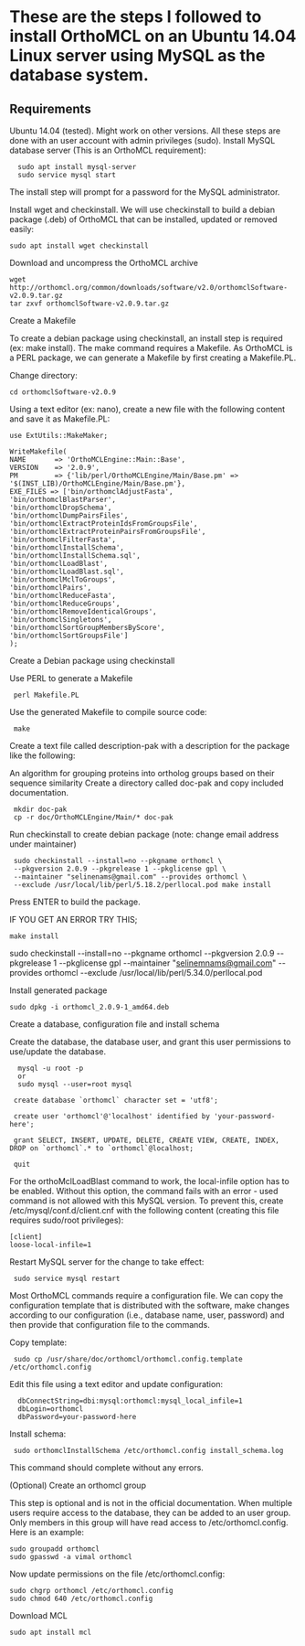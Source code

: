 # These are the steps I followed to install OrthoMCL on an Ubuntu 14.04 Linux server using MySQL as the database system.

## Requirements

Ubuntu 14.04 (tested). Might work on other versions.
All these steps are done with an user account with admin privileges (sudo).
Install MySQL database server (This is an OrthoMCL requirement):
```
  sudo apt install mysql-server
  sudo service mysql start
```
The install step will prompt for a password for the MySQL administrator.

Install wget and checkinstall. We will use checkinstall to build a debian package (.deb) of OrthoMCL that can be installed, updated or removed easily:
```
sudo apt install wget checkinstall

```
Download and uncompress the OrthoMCL archive
```
wget http://orthomcl.org/common/downloads/software/v2.0/orthomclSoftware-v2.0.9.tar.gz
tar zxvf orthomclSoftware-v2.0.9.tar.gz
```
Create a Makefile

To create a debian package using checkinstall, an install step is required (ex: make install). The make command requires a Makefile. As OrthoMCL is a PERL package, we can generate a Makefile by first creating a Makefile.PL.

Change directory:
```
cd orthomclSoftware-v2.0.9
```
Using a text editor (ex: nano), create a new file with the following content and save it as Makefile.PL:
```
use ExtUtils::MakeMaker;

WriteMakefile(
NAME       => 'OrthoMCLEngine::Main::Base',
VERSION    => '2.0.9',
PM         => {'lib/perl/OrthoMCLEngine/Main/Base.pm' => '$(INST_LIB)/OrthoMCLEngine/Main/Base.pm'},
EXE_FILES => ['bin/orthomclAdjustFasta',
'bin/orthomclBlastParser',
'bin/orthomclDropSchema',
'bin/orthomclDumpPairsFiles',
'bin/orthomclExtractProteinIdsFromGroupsFile',
'bin/orthomclExtractProteinPairsFromGroupsFile',
'bin/orthomclFilterFasta',
'bin/orthomclInstallSchema',
'bin/orthomclInstallSchema.sql',
'bin/orthomclLoadBlast',
'bin/orthomclLoadBlast.sql',
'bin/orthomclMclToGroups',
'bin/orthomclPairs',
'bin/orthomclReduceFasta',
'bin/orthomclReduceGroups',
'bin/orthomclRemoveIdenticalGroups',
'bin/orthomclSingletons',
'bin/orthomclSortGroupMembersByScore',
'bin/orthomclSortGroupsFile']
);
```
Create a Debian package using checkinstall

Use PERL to generate a Makefile
```
 perl Makefile.PL
```
Use the generated Makefile to compile source code:
```
 make
```
Create a text file called description-pak with a description for the package like the following:

 An algorithm for grouping proteins into ortholog groups based on their sequence similarity
Create a directory called doc-pak and copy included documentation.
```
 mkdir doc-pak
 cp -r doc/OrthoMCLEngine/Main/* doc-pak
```
Run checkinstall to create debian package (note: change email address under maintainer)

```
 sudo checkinstall --install=no --pkgname orthomcl \
 --pkgversion 2.0.9 --pkgrelease 1 --pkglicense gpl \
 --maintainer "selinenams@gmail.com" --provides orthomcl \
 --exclude /usr/local/lib/perl/5.18.2/perllocal.pod make install
```
Press ENTER to build the package.


IF YOU GET AN ERROR TRY THIS; 
```
make install
```
sudo checkinstall --install=no --pkgname orthomcl --pkgversion 2.0.9 --pkgrelease 1 --pkglicense gpl --maintainer "selinemnams@gmail.com" --provides orthomcl --exclude /usr/local/lib/perl/5.34.0/perllocal.pod


Install generated package
```
sudo dpkg -i orthomcl_2.0.9-1_amd64.deb
```
Create a database, configuration file and install schema

Create the database, the database user, and grant this user permissions to use/update the database.
```
  mysql -u root -p
  or
  sudo mysql --user=root mysql

 create database `orthomcl` character set = 'utf8';

 create user 'orthomcl'@'localhost' identified by 'your-password-here';

 grant SELECT, INSERT, UPDATE, DELETE, CREATE VIEW, CREATE, INDEX, DROP on `orthomcl`.* to `orthomcl`@localhost;

 quit
```
For the orthoMclLoadBlast command to work, the local-infile option has to be enabled. Without this option, the command fails with an error - used command is not allowed with this MySQL version. To prevent this, create /etc/mysql/conf.d/client.cnf with the following content (creating this file requires sudo/root privileges):

```
[client]
loose-local-infile=1
```
Restart MySQL server for the change to take effect:
```
 sudo service mysql restart
```
Most OrthoMCL commands require a configuration file. We can copy the configuration template that is distributed with the software, make changes according to our configuration (i.e., database name, user, password) and then provide that configuration file to the commands.

Copy template:
```
 sudo cp /usr/share/doc/orthomcl/orthomcl.config.template /etc/orthomcl.config
```
Edit this file using a text editor and update configuration:
```
  dbConnectString=dbi:mysql:orthomcl:mysql_local_infile=1
  dbLogin=orthomcl
  dbPassword=your-password-here
```
Install schema:
```
 sudo orthomclInstallSchema /etc/orthomcl.config install_schema.log
```
This command should complete without any errors.

(Optional) Create an orthomcl group

This step is optional and is not in the official documentation. When multiple users require access to the database, they can be added to an user group. Only members in this group will have read access to /etc/orthomcl.config. Here is an example:
```
sudo groupadd orthomcl
sudo gpasswd -a vimal orthomcl
```
Now update permissions on the file /etc/orthomcl.config:
```
sudo chgrp orthomcl /etc/orthomcl.config
sudo chmod 640 /etc/orthomcl.config
```


Download MCL
```
sudo apt install mcl
```
